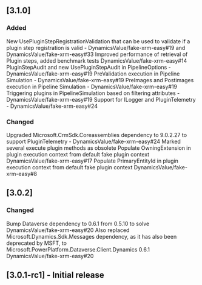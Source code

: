 ## [3.1.0]

### Added

New UsePluginStepRegistrationValidation that can be used to validate if a plugin step registration is valid - DynamicsValue/fake-xrm-easy#19 and DynamicsValue/fake-xrm-easy#33
Improved performance of retrieval of Plugin steps, added benchmark tests DynamicsValue/fake-xrm-easy#14
PluginStepAudit and new UsePluginStepAudit in PipelineOptions - DynamicsValue/fake-xrm-easy#19
PreValidation execution in Pipeline Simulation - DynamicsValue/fake-xrm-easy#19
PreImages and Postimages execution in Pipeline Simulation - DynamicsValue/fake-xrm-easy#19
Triggering plugins in PipelineSimulation based on filtering attributes - DynamicsValue/fake-xrm-easy#19
Support for ILogger and PluginTelemetry - DynamicsValue/fake-xrm-easy#24

### Changed

Upgraded Microsoft.CrmSdk.Coreassemblies dependency to 9.0.2.27 to support PluginTelemetry - DynamicsValue/fake-xrm-easy#24
Marked several execute plugin methods as obsolete
Populate OwningExtension in plugin execution context from default fake plugin context DynamicsValue/fake-xrm-easy#17
Populate PrimaryEntityId in plugin execution context from default fake plugin context DynamicsValue/fake-xrm-easy#8

## [3.0.2]

### Changed 

Bump Dataverse dependency to 0.6.1 from 0.5.10 to solve DynamicsValue/fake-xrm-easy#20
Also replaced Microsoft.Dynamics.Sdk.Messages dependency, as it has also been deprecated by MSFT, to Microsoft.PowerPlatform.Dataverse.Client.Dynamics 0.6.1 DynamicsValue/fake-xrm-easy#20

## [3.0.1-rc1] - Initial release
